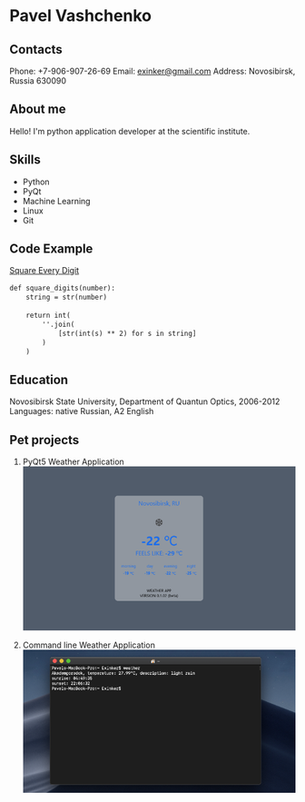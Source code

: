 # Pavel Vashchenko

## Contacts
Phone: +7-906-907-26-69
Email: exinker@gmail.com
Address: Novosibirsk, Russia 630090

## About me
Hello! I'm python application developer at the scientific institute.

## Skills
- Python
- PyQt
- Machine Learning
- Linux
- Git


## Code Example
[Square Every Digit](https://www.codewars.com/kata/546e2562b03326a88e000020)

```
def square_digits(number):
    string = str(number)

    return int(
        ''.join(
            [str(int(s) ** 2) for s in string]
        )
    )
```
            
## Education
Novosibirsk State University, Department of Quantun Optics, 2006-2012
Languages: native Russian, A2 English

## Pet projects
1. PyQt5 Weather Application
![PyQt5 Weather App screenshot](./img/PyQt5_WeatherApp.png)

2. Command line Weather Application
![Command line Weather App screenshot](./img/Cli_WeatherApp.png)